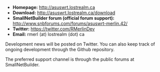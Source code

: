 * **Homepage:** http://asuswrt.lostrealm.ca
* **Download:** http://asuswrt.lostrealm.ca/download
* **SmallNetBuilder forum (official forum support):** http://www.snbforums.com/forums/asuswrt-merlin.42/
* **Twitter:** https://twitter.com/RMerlinDev
* **Email:** rmerl (at) lostrealm (dot) ca

Development news will be posted on Twitter.  You can also keep track of ongoing development through the Github repository.

The preferred support channel is through the public forums at SmallNetBuilder.